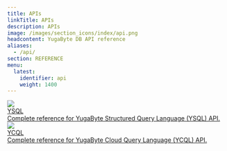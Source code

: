 ```yaml
---
title: APIs
linkTitle: APIs
description: APIs
image: /images/section_icons/index/api.png
headcontent: YugaByte DB API reference 
aliases:
  - /api/
section: REFERENCE
menu:
  latest:
    identifier: api
    weight: 1400
---
```



<div class="row">
 <div class="col-12 col-md-6 col-lg-12 col-xl-6">
    <a class="section-link icon-offset" href="./ysql/">
      <div class="head">
        <img class="icon" src="/images/section_icons/api/ysql.png" aria-hidden="true" />
        <div class="title">YSQL</div>
      </div>
      <div class="body">
        Complete reference for YugaByte Structured Query Language (YSQL) API.
      </div>
    </a>
  </div>
  <div class="col-12 col-md-6 col-lg-12 col-xl-6">
    <a class="section-link icon-offset" href="./ycql/">
      <div class="head">
        <img class="icon" src="/images/section_icons/api/ycql.png" aria-hidden="true" />
        <div class="title">YCQL</div>
      </div>
      <div class="body">
        Complete reference for YugaByte Cloud Query Language (YCQL) API.
      </div>
    </a>
  </div> 
</div>
